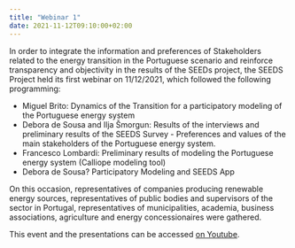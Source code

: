 ```yaml
---
title: "Webinar 1"
date: 2021-11-12T09:10:00+02:00
---
```


In order to integrate the information and preferences of Stakeholders related to the energy transition in the Portuguese scenario and reinforce transparency and objectivity in the results of the SEEDs project, the SEEDS Project held its first webinar on 11/12/2021, 
which followed the following programming: 
- Miguel Brito: Dynamics of the Transition for a participatory modeling of the Portuguese energy system 
- Debora de Sousa and Ilja Šmorgun: Results of the interviews and preliminary results of the SEEDS Survey - Preferences and values of the main stakeholders of the Portuguese energy system. 
- Francesco Lombardi: Preliminary results of modeling the Portuguese energy system (Calliope modeling tool) 
- Debora de Sousa? Participatory Modeling and SEEDS App

On this occasion, representatives of companies producing renewable energy sources, representatives of public bodies and supervisors of the sector in Portugal, representatives of municipalities, academia, business associations, agriculture and energy concessionaires were gathered.

This event and the presentations can be accessed [on Youtube](https://www.youtube.com/watch?v=Ctsw60daZUk&t=3s&ab_channel=SeedsProject-Portugal%27sEnergyTransition).
